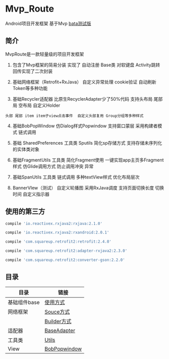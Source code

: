 # Mvp_Route

Android项目开发框架 基于Mvp
[bata测试版](https://github.com/TLocation/Mvp_Route_Demo/tree/dev)

## 简介
   MvpRoute是一款轻量级的项目开发框架

1.   包含了Mvp框架的简易分装  实现了  自动注册  Base类  对软键盘  Activity跳转回传实现了二次封装

2.   基础网络框架（Retrofit+RxJava） 自定义异常处理   cookie验证  自动刷新Token等多种功能

3.   基础Recycler适配器  比原生RecyclerAdapter少了50%代码  支持头布局  尾部局  空布局  自定义Holder

    头部 尾部 item item子view点击事件  自定义头部复用 Group分组等多种样式

4.   基础BobPopWindow  仿Dialog样式Popwindow 支持窗口蒙层  采用构建者模式 链式调用

5.   基础 SharedPreferences 工具类  Sputils 简化sp存储方式 支持存储未序列化的实体类对象 

6.   基础FragmentUtils 工具类  简化Fragment使用  一键实现app主页多Fragment样式  仿Glide调用方式 防止调用冲突 异常

7.   基础SpanUtils 工具类  链式调用  多种textView样式 优化布局层次 

8.   BannerVIew（测试） 自定义轮播图  采用RxJava调度 支持页面切换长度 切换时间  自定义指示器



## 使用的第三方




```groovy
compile 'io.reactivex.rxjava2:rxjava:2.1.0'

compile 'io.reactivex.rxjava2:rxandroid:2.0.1'

compile 'com.squareup.retrofit2:retrofit:2.4.0'

compile 'com.squareup.retrofit2:adapter-rxjava2:2.3.0'

compile 'com.squareup.retrofit2:converter-gson:2.2.0'
```

## 目录
 目录| 链接
---|---
基础组件base|[使用方式](https://github.com/TLocation/Mvp_Route_Demo/blob/master/README/README.md)
网络框架  |[Souce方式](https://github.com/TLocation/Mvp_Route_Demo/blob/master/README/net.md)
   ||[Builder方式](https://github.com/TLocation/Mvp_Route_Demo/blob/master/README/paramBuilder.md)
适配器|[BaseAdapter](https://github.com/TLocation/Mvp_Route_Demo/blob/master/README/baseAdapter.md)
工具类|[Utils](https://github.com/TLocation/Mvp_Route_Demo/blob/master/README/utils.md)
View |[BobPopwindow](https://github.com/TLocation/Mvp_Route_Demo/blob/master/README/BopPopwindow.md)



  
